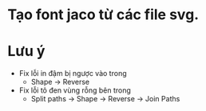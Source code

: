 # Tạo font jaco từ các file svg.

# Lưu ý
- Fix lỗi in đậm bị ngược vào trong
  - Shape -> Reverse
- Fix lỗi tô đen vùng rỗng bên trong
  - Split paths -> Shape -> Reverse ->  Join Paths